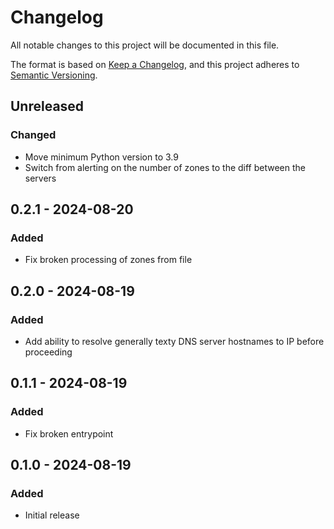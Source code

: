 # Changelog
All notable changes to this project will be documented in this file.

The format is based on [Keep a Changelog](https://keepachangelog.com/en/1.0.0/), and this project adheres to [Semantic Versioning](https://semver.org/spec/v2.0.0.html).

## Unreleased
### Changed
- Move minimum Python version to 3.9
- Switch from alerting on the number of zones to the diff between the servers

## 0.2.1 - 2024-08-20
### Added
- Fix broken processing of zones from file

## 0.2.0 - 2024-08-19
### Added
- Add ability to resolve generally texty DNS server hostnames to IP before proceeding

## 0.1.1 - 2024-08-19
### Added
- Fix broken entrypoint

## 0.1.0 - 2024-08-19
### Added
- Initial release
